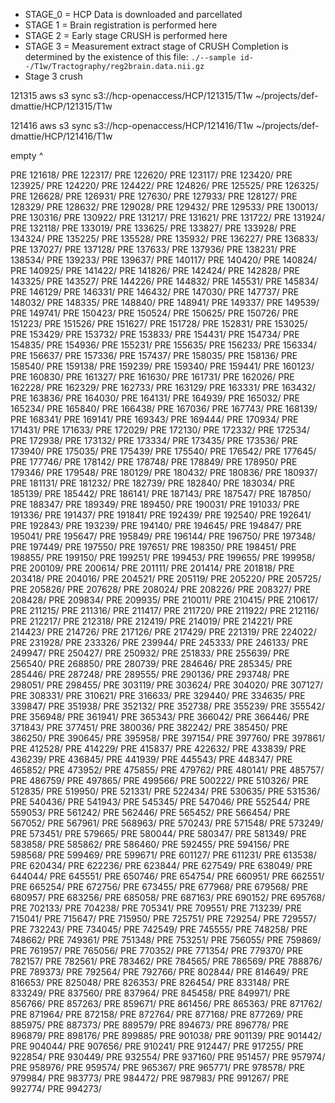 * STAGE_0 = HCP Data is downloaded and parcellated
* STAGE 1 = Brain registration is performed here
* STAGE 2 = Early stage CRUSH is performed here
* STAGE 3 = Measurement extract stage of CRUSH
Completion is determined by the existence of this file: `./--sample id--/T1w/Tractography/reg2brain.data.nii.gz`
* Stage 3  crush



121315
aws s3 sync s3://hcp-openaccess/HCP/121315/T1w ~/projects/def-dmattie/HCP/121315/T1w

121416
aws s3 sync s3://hcp-openaccess/HCP/121416/T1w ~/projects/def-dmattie/HCP/121416/T1w

empty ^


 PRE 121618/
                           PRE 122317/
                           PRE 122620/
                           PRE 123117/
                           PRE 123420/
                           PRE 123925/
                           PRE 124220/
                           PRE 124422/
                           PRE 124826/
                           PRE 125525/
                           PRE 126325/
                           PRE 126628/
                           PRE 126931/
                           PRE 127630/
                           PRE 127933/
                           PRE 128127/
                           PRE 128329/
                           PRE 128632/
                           PRE 129028/
                           PRE 129432/
                           PRE 129533/
                           PRE 130013/
                           PRE 130316/
                           PRE 130922/
                           PRE 131217/
                           PRE 131621/
                           PRE 131722/
                           PRE 131924/
                           PRE 132118/
                           PRE 133019/
                           PRE 133625/
                           PRE 133827/
                           PRE 133928/
                           PRE 134324/
                           PRE 135225/
                           PRE 135528/
                           PRE 135932/
                           PRE 136227/
                           PRE 136833/
                           PRE 137027/
                           PRE 137128/
                           PRE 137633/
                           PRE 137936/
                           PRE 138231/
                           PRE 138534/
                           PRE 139233/
                           PRE 139637/
                           PRE 140117/
                           PRE 140420/
                           PRE 140824/
                           PRE 140925/
                           PRE 141422/
                           PRE 141826/
                           PRE 142424/
                           PRE 142828/
                           PRE 143325/
                           PRE 143527/
                           PRE 144226/
                           PRE 144832/
                           PRE 145531/
                           PRE 145834/
                           PRE 146129/
                           PRE 146331/
                           PRE 146432/
                           PRE 147030/
                           PRE 147737/
                           PRE 148032/
                           PRE 148335/
                           PRE 148840/
                           PRE 148941/
                           PRE 149337/
                           PRE 149539/
                           PRE 149741/
                           PRE 150423/
                           PRE 150524/
                           PRE 150625/
                           PRE 150726/
                           PRE 151223/
                           PRE 151526/
                           PRE 151627/
                           PRE 151728/
                           PRE 152831/
                           PRE 153025/
                           PRE 153429/
                           PRE 153732/
                           PRE 153833/
                           PRE 154431/
                           PRE 154734/
                           PRE 154835/
                           PRE 154936/
                           PRE 155231/
                           PRE 155635/
                           PRE 156233/
                           PRE 156334/
                           PRE 156637/
                           PRE 157336/
                           PRE 157437/
                           PRE 158035/
                           PRE 158136/
                           PRE 158540/
                           PRE 159138/
                           PRE 159239/
                           PRE 159340/
                           PRE 159441/
                           PRE 160123/
                           PRE 160830/
                           PRE 161327/
                           PRE 161630/
                           PRE 161731/
                           PRE 162026/
                           PRE 162228/
                           PRE 162329/
                           PRE 162733/
                           PRE 163129/
                           PRE 163331/
                           PRE 163432/
                           PRE 163836/
                           PRE 164030/
                           PRE 164131/
                           PRE 164939/
                           PRE 165032/
                           PRE 165234/
                           PRE 165840/
                           PRE 166438/
                           PRE 167036/
                           PRE 167743/
                           PRE 168139/
                           PRE 168341/
                           PRE 169141/
                           PRE 169343/
                           PRE 169444/
                           PRE 170934/
                           PRE 171431/
                           PRE 171633/
                           PRE 172029/
                           PRE 172130/
                           PRE 172332/
                           PRE 172534/
                           PRE 172938/
                           PRE 173132/
                           PRE 173334/
                           PRE 173435/
                           PRE 173536/
                           PRE 173940/
                           PRE 175035/
                           PRE 175439/
                           PRE 175540/
                           PRE 176542/
                           PRE 177645/
                           PRE 177746/
                           PRE 178142/
                           PRE 178748/
                           PRE 178849/
                           PRE 178950/
                           PRE 179346/
                           PRE 179548/
                           PRE 180129/
                           PRE 180432/
                           PRE 180836/
                           PRE 180937/
                           PRE 181131/
                           PRE 181232/
                           PRE 182739/
                           PRE 182840/
                           PRE 183034/
                           PRE 185139/
                           PRE 185442/
                           PRE 186141/
                           PRE 187143/
                           PRE 187547/
                           PRE 187850/
                           PRE 188347/
                           PRE 189349/
                           PRE 189450/
                           PRE 190031/
                           PRE 191033/
                           PRE 191336/
                           PRE 191437/
                           PRE 191841/
                           PRE 192439/
                           PRE 192540/
                           PRE 192641/
                           PRE 192843/
                           PRE 193239/
                           PRE 194140/
                           PRE 194645/
                           PRE 194847/
                           PRE 195041/
                           PRE 195647/
                           PRE 195849/
                           PRE 196144/
                           PRE 196750/
                           PRE 197348/
                           PRE 197449/
                           PRE 197550/
                           PRE 197651/
                           PRE 198350/
                           PRE 198451/
                           PRE 198855/
                           PRE 199150/
                           PRE 199251/
                           PRE 199453/
                           PRE 199655/
                           PRE 199958/
                           PRE 200109/
                           PRE 200614/
                           PRE 201111/
                           PRE 201414/
                           PRE 201818/
                           PRE 203418/
                           PRE 204016/
                           PRE 204521/
                           PRE 205119/
                           PRE 205220/
                           PRE 205725/
                           PRE 205826/
                           PRE 207628/
                           PRE 208024/
                           PRE 208226/
                           PRE 208327/
                           PRE 208428/
                           PRE 209834/
                           PRE 209935/
                           PRE 210011/
                           PRE 210415/
                           PRE 210617/
                           PRE 211215/
                           PRE 211316/
                           PRE 211417/
                           PRE 211720/
                           PRE 211922/
                           PRE 212116/
                           PRE 212217/
                           PRE 212318/
                           PRE 212419/
                           PRE 214019/
                           PRE 214221/
                           PRE 214423/
                           PRE 214726/
                           PRE 217126/
                           PRE 217429/
                           PRE 221319/
                           PRE 224022/
                           PRE 231928/
                           PRE 233326/
                           PRE 239944/
                           PRE 245333/
                           PRE 246133/
                           PRE 249947/
                           PRE 250427/
                           PRE 250932/
                           PRE 251833/
                           PRE 255639/
                           PRE 256540/
                           PRE 268850/
                           PRE 280739/
                           PRE 284646/
                           PRE 285345/
                           PRE 285446/
                           PRE 287248/
                           PRE 289555/
                           PRE 290136/
                           PRE 293748/
                           PRE 298051/
                           PRE 298455/
                           PRE 303119/
                           PRE 303624/
                           PRE 304020/
                           PRE 307127/
                           PRE 308331/
                           PRE 310621/
                           PRE 316633/
                           PRE 329440/
                           PRE 334635/
                           PRE 339847/
                           PRE 351938/
                           PRE 352132/
                           PRE 352738/
                           PRE 355239/
                           PRE 355542/
                           PRE 356948/
                           PRE 361941/
                           PRE 365343/
                           PRE 366042/
                           PRE 366446/
                           PRE 371843/
                           PRE 377451/
                           PRE 380036/
                           PRE 382242/
                           PRE 385450/
                           PRE 386250/
                           PRE 390645/
                           PRE 395958/
                           PRE 397154/
                           PRE 397760/
                           PRE 397861/
                           PRE 412528/
                           PRE 414229/
                           PRE 415837/
                           PRE 422632/
                           PRE 433839/
                           PRE 436239/
                           PRE 436845/
                           PRE 441939/
                           PRE 445543/
                           PRE 448347/
                           PRE 465852/
                           PRE 473952/
                           PRE 475855/
                           PRE 479762/
                           PRE 480141/
                           PRE 485757/
                           PRE 486759/
                           PRE 497865/
                           PRE 499566/
                           PRE 500222/
                           PRE 510326/
                           PRE 512835/
                           PRE 519950/
                           PRE 521331/
                           PRE 522434/
                           PRE 530635/
                           PRE 531536/
                           PRE 540436/
                           PRE 541943/
                           PRE 545345/
                           PRE 547046/
                           PRE 552544/
                           PRE 559053/
                           PRE 561242/
                           PRE 562446/
                           PRE 565452/
                           PRE 566454/
                           PRE 567052/
                           PRE 567961/
                           PRE 568963/
                           PRE 570243/
                           PRE 571548/
                           PRE 573249/
                           PRE 573451/
                           PRE 579665/
                           PRE 580044/
                           PRE 580347/
                           PRE 581349/
                           PRE 583858/
                           PRE 585862/
                           PRE 586460/
                           PRE 592455/
                           PRE 594156/
                           PRE 598568/
                           PRE 599469/
                           PRE 599671/
                           PRE 601127/
                           PRE 611231/
                           PRE 613538/
                           PRE 620434/
                           PRE 622236/
                           PRE 623844/
                           PRE 627549/
                           PRE 638049/
                           PRE 644044/
                           PRE 645551/
                           PRE 650746/
                           PRE 654754/
                           PRE 660951/
                           PRE 662551/
                           PRE 665254/
                           PRE 672756/
                           PRE 673455/
                           PRE 677968/
                           PRE 679568/
                           PRE 680957/
                           PRE 683256/
                           PRE 685058/
                           PRE 687163/
                           PRE 690152/
                           PRE 695768/
                           PRE 702133/
                           PRE 704238/
                           PRE 705341/
                           PRE 709551/
                           PRE 713239/
                           PRE 715041/
                           PRE 715647/
                           PRE 715950/
                           PRE 725751/
                           PRE 729254/
                           PRE 729557/
                           PRE 732243/
                           PRE 734045/
                           PRE 742549/
                           PRE 745555/
                           PRE 748258/
                           PRE 748662/
                           PRE 749361/
                           PRE 751348/
                           PRE 753251/
                           PRE 756055/
                           PRE 759869/
                           PRE 761957/
                           PRE 765056/
                           PRE 770352/
                           PRE 771354/
                           PRE 779370/
                           PRE 782157/
                           PRE 782561/
                           PRE 783462/
                           PRE 784565/
                           PRE 786569/
                           PRE 788876/
                           PRE 789373/
                           PRE 792564/
                           PRE 792766/
                           PRE 802844/
                           PRE 814649/
                           PRE 816653/
                           PRE 825048/
                           PRE 826353/
                           PRE 826454/
                           PRE 833148/
                           PRE 833249/
                           PRE 837560/
                           PRE 837964/
                           PRE 845458/
                           PRE 849971/
                           PRE 856766/
                           PRE 857263/
                           PRE 859671/
                           PRE 861456/
                           PRE 865363/
                           PRE 871762/
                           PRE 871964/
                           PRE 872158/
                           PRE 872764/
                           PRE 877168/
                           PRE 877269/
                           PRE 885975/
                           PRE 887373/
                           PRE 889579/
                           PRE 894673/
                           PRE 896778/
                           PRE 896879/
                           PRE 898176/
                           PRE 899885/
                           PRE 901038/
                           PRE 901139/
                           PRE 901442/
                           PRE 904044/
                           PRE 907656/
                           PRE 910241/
                           PRE 912447/
                           PRE 917255/
                           PRE 922854/
                           PRE 930449/
                           PRE 932554/
                           PRE 937160/
                           PRE 951457/
                           PRE 957974/
                           PRE 958976/
                           PRE 959574/
                           PRE 965367/
                           PRE 965771/
                           PRE 978578/
                           PRE 979984/
                           PRE 983773/
                           PRE 984472/
                           PRE 987983/
                           PRE 991267/
                           PRE 992774/
                           PRE 994273/